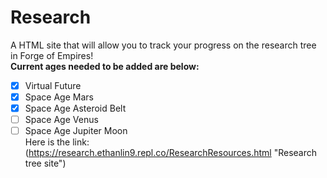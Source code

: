 # Research
A HTML site that will allow you to track your progress on the research tree in Forge of Empires!\
**Current ages needed to be added are below:** 
- [X] Virtual Future
- [X] Space Age Mars
- [X] Space Age Asteroid Belt
- [ ] Space Age Venus
- [ ] Space Age Jupiter Moon\
Here is the link: (https://research.ethanlin9.repl.co/ResearchResources.html "Research tree site")
